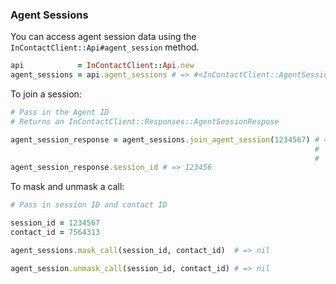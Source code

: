 ### Agent Sessions

You can access agent session data using the `InContactClient::Api#agent_session` method.

```ruby
api            = InContactClient::Api.new
agent_sessions = api.agent_sessions # => #<InContactClient::AgentSessions> instance
```

To join a session:

```ruby
# Pass in the Agent ID
# Returns an InContactClient::Responses::AgentSessionRespose

agent_session_response = agent_sessions.join_agent_session(1234567) # => {
                                                                    #      "sessionId" => 12346
                                                                    #    }
agent_session_response.session_id # => 123456
```

To mask and unmask a call:

```ruby
# Pass in session ID and contact ID

session_id = 1234567
contact_id = 7564313

agent_sessions.mask_call(session_id, contact_id)  # => nil

agent_session.unmask_call(session_id, contact_id) # => nil
```
